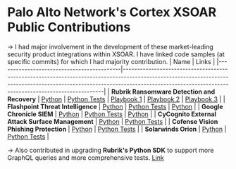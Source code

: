 # Palo Alto Network's Cortex XSOAR Public Contributions
-> I had major involvement in the development of these market-leading security product integrations within XSOAR. I have linked code samples (at specific commits) for which I had majority contribution.
| Name                                      | Links                                                                                                                                                                                                                             |
|-------------------------------------------|-----------------------------------------------------------------------------------------------------------------------------------------------------------------------------------------------------------------------------------|
| **Rubrik Ransomware Detection and Recovery** | [Python](https://github.com/demisto/content/blob/aa5097a1135b6b6bd1aab12c7431969b9ccf5e18/Packs/RubrikPolaris/Integrations/RubrikPolaris/RubrikPolaris.py) \| [Python Tests](https://github.com/demisto/content/blob/aa5097a1135b6b6bd1aab12c7431969b9ccf5e18/Packs/RubrikPolaris/Integrations/RubrikPolaris/RubrikPolaris_test.py) \| [Playbook 1](https://github.com/demisto/content/blob/aa5097a1135b6b6bd1aab12c7431969b9ccf5e18/Packs/RubrikPolaris/doc_files/Rubrik_IOC_Scan_-_Rubrik_Polaris.png) \| [Playbook 2](https://github.com/demisto/content/blob/aa5097a1135b6b6bd1aab12c7431969b9ccf5e18/Packs/RubrikPolaris/doc_files/Rubrik_Ransomware_Discovery_and_VM_Recovery_-_Rubrik_Polaris.png) \| [Playbook 3](https://github.com/demisto/content/blob/aa5097a1135b6b6bd1aab12c7431969b9ccf5e18/Packs/RubrikPolaris/doc_files/Rubrik_IOC_Scan_-_Rubrik_Polaris.png) |
| **Flashpoint Threat Intelligence**          | [Python](https://github.com/demisto/content/blob/a3f8f071020fd8b42523c6f7bf31c66f8769fc61/Packs/Flashpoint/Integrations/Flashpoint/Flashpoint.py) \| [Python Tests](https://github.com/demisto/content/blob/a3f8f071020fd8b42523c6f7bf31c66f8769fc61/Packs/Flashpoint/Integrations/Flashpoint/Flashpoint_test.py) \| [Python](https://github.com/demisto/content/commit/3a1b5741812ecce176eb6023e04f18f814a995ca#diff-c794b6032e60d0211c1e7f8b4e7bfa70eb8c985b3eb471b1ff6c5fbae9f76296)                    |
| **Google Chronicle SIEM**                  | [Python](https://github.com/demisto/content/pull/18899/commits/e5af8a68bb286ee273a264e53bbd8b1def301699#diff-e8b162d5a86bd12793ab9857a297fee64340857f6f9c7b3ac48d1582dd9ba4f9) \| [Python Tests](https://github.com/demisto/content/pull/18899/commits/e5af8a68bb286ee273a264e53bbd8b1def301699#diff-8dbe380955b8f572015babd15f2b428ccb0380f24e9f9a10af22ffe3b0dfa4df) \| [Python](https://github.com/demisto/content/blob/3a1b5741812ecce176eb6023e04f18f814a995ca/Packs/Flashpoint/Integrations/Flashpoint/Flashpoint.py)                     |
| **CyCognito External Attack Surface Management** | [Python](https://github.com/demisto/content/blob/651c8e4a618e04fa7efa0c36848d9190cd59fa95/Packs/CyCognito/Integrations/CyCognito/CyCognito.py) \| [Python Tests](https://github.com/demisto/content/blob/651c8e4a618e04fa7efa0c36848d9190cd59fa95/Packs/CyCognito/Integrations/CyCognito/CyCognito_test.py)                               |
| **Cofense Vision Phishing Protection**    | [Python](https://github.com/demisto/content/blob/9213d8a70c0b0aad89058d78b3127fac8ca2feb9/Packs/CofenseVision/Integrations/CofenseVision/CofenseVision.py) \| [Python Tests](https://github.com/demisto/content/blob/9213d8a70c0b0aad89058d78b3127fac8ca2feb9/Packs/CofenseVision/Integrations/CofenseVision/CofenseVision_test.py)                               |
| **Solarwinds Orion**                       | [Python](https://github.com/demisto/content/blob/3ebbead31d86f3859c4ee9281152403e8c242bd5/Packs/SolarWinds/Integrations/SolarWinds/SolarWinds.py) \| [Python Tests](https://github.com/demisto/content/blob/3ebbead31d86f3859c4ee9281152403e8c242bd5/Packs/SolarWinds/Integrations/SolarWinds/SolarWinds_test.py)                          |

-> Also contributed in upgrading **Rubrik's Python SDK** to support more GraphQL queries and more comprehensive tests. [Link](https://github.com/rubrikinc/rubrik-polaris-sdk-for-python/commit/60842de0ddb3f1339ff1020b3f9d44f520808dab#diff-808a36ba70d3017e103226bc7bc90da25cf7b14494d241859d71520a3394dde7)
